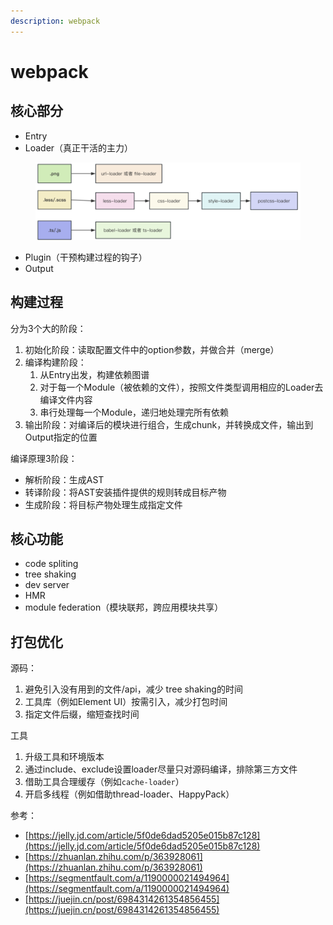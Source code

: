 ```yaml
---
description: webpack
---
```


# webpack

## 核心部分

* Entry
* Loader（真正干活的主力）

<figure><img src="../.gitbook/assets/image (1).png" alt=""><figcaption></figcaption></figure>

* Plugin（干预构建过程的钩子）
* Output



## 构建过程

分为3个大的阶段：

1. 初始化阶段：读取配置文件中的option参数，并做合并（merge）
2. 编译构建阶段：
   1. 从Entry出发，构建依赖图谱
   2. 对于每一个Module（被依赖的文件），按照文件类型调用相应的Loader去编译文件内容
   3. 串行处理每一个Module，递归地处理完所有依赖
3. 输出阶段：对编译后的模块进行组合，生成chunk，并转换成文件，输出到Output指定的位置



编译原理3阶段：

* 解析阶段：生成AST
* 转译阶段：将AST安装插件提供的规则转成目标产物
* 生成阶段：将目标产物处理生成指定文件





## 核心功能

* code spliting
* tree shaking
* dev server
* HMR
* module federation（模块联邦，跨应用模块共享）&#x20;

## 打包优化

源码：

1. 避免引入没有用到的文件/api，减少 tree shaking的时间
2. 工具库（例如Element UI）按需引入，减少打包时间
3. 指定文件后缀，缩短查找时间

工具

1. 升级工具和环境版本
2. 通过include、exclude设置loader尽量只对源码编译，排除第三方文件
3. 借助工具合理缓存（例如`cache-loader`）
4. 开启多线程（例如借助thread-loader、HappyPack）





参考：

* [https://jelly.jd.com/article/5f0de6dad5205e015b87c128](https://jelly.jd.com/article/5f0de6dad5205e015b87c128)
* [https://zhuanlan.zhihu.com/p/363928061](https://zhuanlan.zhihu.com/p/363928061)
* [https://segmentfault.com/a/1190000021494964](https://segmentfault.com/a/1190000021494964)
* [https://juejin.cn/post/6984314261354856455](https://juejin.cn/post/6984314261354856455)
